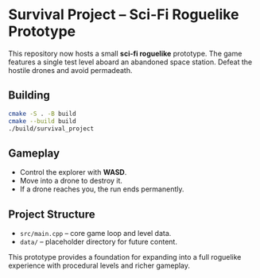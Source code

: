 # Survival Project – Sci-Fi Roguelike Prototype

This repository now hosts a small **sci-fi roguelike** prototype. The game
features a single test level aboard an abandoned space station. Defeat the
hostile drones and avoid permadeath.

## Building

```bash
cmake -S . -B build
cmake --build build
./build/survival_project
```

## Gameplay

- Control the explorer with **WASD**.
- Move into a drone to destroy it.
- If a drone reaches you, the run ends permanently.

## Project Structure

- `src/main.cpp` – core game loop and level data.
- `data/` – placeholder directory for future content.

This prototype provides a foundation for expanding into a full roguelike
experience with procedural levels and richer gameplay.

